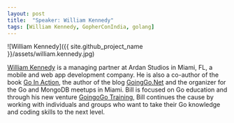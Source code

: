```yaml
---
layout: post
title:  "Speaker: William Kennedy"
tags: [William Kennedy, GopherConIndia, golang]
---
```


![William Kennedy]({{ site.github_project_name }}/assets/william.kennedy.jpg)

[William Kennedy](https://twitter.com/goinggodotnet) is a managing partner at Ardan Studios in Miami, FL, a mobile and web app development company. He is also a co-author of the book [Go In Action](http://www.goinactionbook.com/), the author of the blog [GoingGo.Net](http://goinggo.net/) and the organizer for the Go and MongoDB meetups in Miami. Bill is focused on Go education and through his new venture [GoingoGo Training](http://www.goinggotraining.net/), Bill continues the cause by working with individuals and groups who want to take their Go knowledge and coding skills to the next level.

